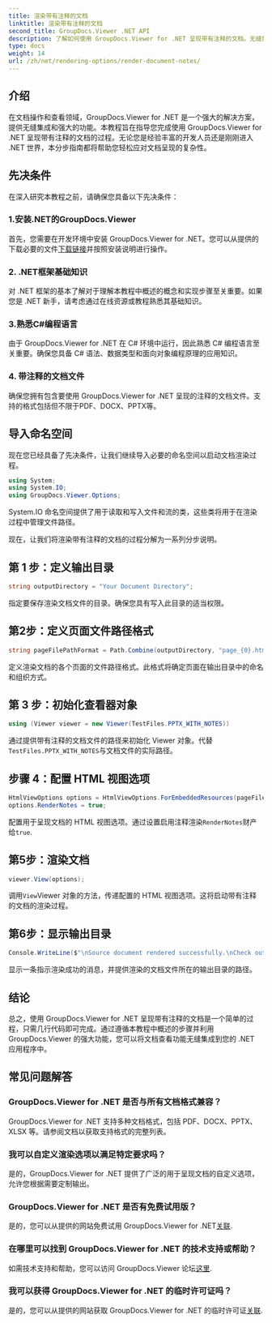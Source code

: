 ```yaml
---
title: 渲染带有注释的文档
linktitle: 渲染带有注释的文档
second_title: GroupDocs.Viewer .NET API
description: 了解如何使用 GroupDocs.Viewer for .NET 呈现带有注释的文档。无缝集成到 .NET 应用程序中的分步教程。
type: docs
weight: 14
url: /zh/net/rendering-options/render-document-notes/
---
```

## 介绍
在文档操作和查看领域，GroupDocs.Viewer for .NET 是一个强大的解决方案，提供无缝集成和强大的功能。本教程旨在指导您完成使用 GroupDocs.Viewer for .NET 呈现带有注释的文档的过程。无论您是经验丰富的开发人员还是刚刚进入 .NET 世界，本分步指南都将帮助您轻松应对文档呈现的复杂性。
## 先决条件
在深入研究本教程之前，请确保您具备以下先决条件：
### 1.安装.NET的GroupDocs.Viewer
首先，您需要在开发环境中安装 GroupDocs.Viewer for .NET。您可以从提供的下载必要的文件[下载链接](https://releases.groupdocs.com/viewer/net/)并按照安装说明进行操作。
### 2. .NET框架基础知识
对 .NET 框架的基本了解对于理解本教程中概述的概念和实现步骤至关重要。如果您是 .NET 新手，请考虑通过在线资源或教程熟悉其基础知识。
### 3.熟悉C#编程语言
由于 GroupDocs.Viewer for .NET 在 C# 环境中运行，因此熟悉 C# 编程语言至关重要。确保您具备 C# 语法、数据类型和面向对象编程原理的应用知识。
### 4. 带注释的文档文件
确保您拥有包含要使用 GroupDocs.Viewer for .NET 呈现的注释的文档文件。支持的格式包括但不限于PDF、DOCX、PPTX等。

## 导入命名空间
现在您已经具备了先决条件，让我们继续导入必要的命名空间以启动文档渲染过程。

```csharp
using System;
using System.IO;
using GroupDocs.Viewer.Options;
```
System.IO 命名空间提供了用于读取和写入文件和流的类，这些类将用于在渲染过程中管理文件路径。

现在，让我们将渲染带有注释的文档的过程分解为一系列分步说明。
## 第 1 步：定义输出目录
```csharp
string outputDirectory = "Your Document Directory";
```
指定要保存渲染文档文件的目录。确保您具有写入此目录的适当权限。
## 第2步：定义页面文件路径格式
```csharp
string pageFilePathFormat = Path.Combine(outputDirectory, "page_{0}.html");
```
定义渲染文档的各个页面的文件路径格式。此格式将确定页面在输出目录中的命名和组织方式。
## 第 3 步：初始化查看器对象
```csharp
using (Viewer viewer = new Viewer(TestFiles.PPTX_WITH_NOTES))
```
通过提供带有注释的文档文件的路径来初始化 Viewer 对象。代替`TestFiles.PPTX_WITH_NOTES`与文档文件的实际路径。
## 步骤 4：配置 HTML 视图选项
```csharp
HtmlViewOptions options = HtmlViewOptions.ForEmbeddedResources(pageFilePathFormat);
options.RenderNotes = true;
```
配置用于呈现文档的 HTML 视图选项。通过设置启用注释渲染`RenderNotes`财产给`true`.
## 第5步：渲染文档
```csharp
viewer.View(options);
```
调用`View`Viewer 对象的方法，传递配置的 HTML 视图选项。这将启动带有注释的文档的渲染过程。
## 第6步：显示输出目录
```csharp
Console.WriteLine($"\nSource document rendered successfully.\nCheck output in {outputDirectory}.");
```
显示一条指示渲染成功的消息，并提供渲染的文档文件所在的输出目录的路径。

## 结论
总之，使用 GroupDocs.Viewer for .NET 呈现带有注释的文档是一个简单的过程，只需几行代码即可完成。通过遵循本教程中概述的步骤并利用 GroupDocs.Viewer 的强大功能，您可以将文档查看功能无缝集成到您的 .NET 应用程序中。
## 常见问题解答
### GroupDocs.Viewer for .NET 是否与所有文档格式兼容？
GroupDocs.Viewer for .NET 支持多种文档格式，包括 PDF、DOCX、PPTX、XLSX 等。请参阅文档以获取支持格式的完整列表。
### 我可以自定义渲染选项以满足特定要求吗？
是的，GroupDocs.Viewer for .NET 提供了广泛的用于呈现文档的自定义选项，允许您根据需要定制输出。
### GroupDocs.Viewer for .NET 是否有免费试用版？
是的，您可以从提供的网站免费试用 GroupDocs.Viewer for .NET[关联](https://releases.groupdocs.com/).
### 在哪里可以找到 GroupDocs.Viewer for .NET 的技术支持或帮助？
如需技术支持和帮助，您可以访问 GroupDocs.Viewer 论坛[这里](https://forum.groupdocs.com/c/viewer/9).
### 我可以获得 GroupDocs.Viewer for .NET 的临时许可证吗？
是的，您可以从提供的网站获取 GroupDocs.Viewer for .NET 的临时许可证[关联](https://purchase.groupdocs.com/temporary-license/).
